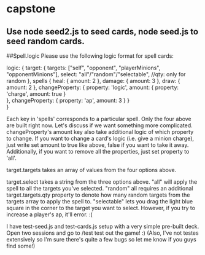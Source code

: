 # capstone

## Use node seed2.js to seed cards, node seed.js to seed random cards.

##Spell.logic
Please use the following logic format for spell cards:

logic: {
  target: {
    targets: ["self", "opponent", "playerMinions", "opponentMinions"],
    select: "all"/"random"/"selectable",
    //qty: only for random
  },
  spells {
    heal: {
      amount: 2
    },
    damage: {
      amount: 3
    },
    draw: {
      amount: 2
    },
    changeProperty: {
      property: 'logic',
      amount: {
        property: 'charge',
        amount: true
      }  
    },
    changeProperty: {
      property: 'ap',
      amount: 3
    }
  }  
}

Each key in 'spells' corresponds to a particular spell. Only the four above are built right now. Let's discuss if we want something more complicated.
changeProperty's amount key also take additional logic of which property to change. If you want to change a card's logic (i.e. give a minion charge), just write set amount to true like above, false if you want to take it away. Additionally, if you want to remove all the properties, just set property to 'all'.

target.targets takes an array of values from the four options above.

target.select takes a string from the three options above. "all" will apply the spell to all the targets you've selected. "random" all requires an additional target.targets.qty property to denote how many random targets from the targets array to apply the spell to. "selectable" lets you drag the light blue square in the corner to the target you want to select. However, if you try to increase a player's ap, it'll error. :(

I have test-seed.js and test-cards.js setup with a very simple pre-built deck. Open two sessions and go to /test test out the game! :) (Also, I've not testes extensively so I'm sure there's quite a few bugs so let me know if you guys find some!)
